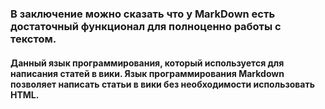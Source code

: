 ### В заключение можно сказать что у MarkDown есть достаточный функционал для полноценно работы с текстом.

#### Данный язык программирования, который используется для написания статей в вики. Язык программирования Markdown позволяет написать статьи в вики без необходимости использовать HTML.